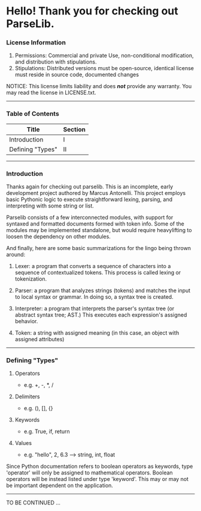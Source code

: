 # Hello! Thank you for checking out ParseLib. 

### License Information

1. Permissions: Commercial and private Use, non-conditional modification, and distribution with stipulations.
2. Stipulations: Distributed versions must be open-source, identical license must reside in source code, documented changes

NOTICE: This license limits liability and does ***not*** provide any warranty. You may read the license in LICENSE.txt.

---

### Table of Contents

| Title               |  Section  |
|---------------------|-----------|
|   Introduction      |     I     |
|  Defining "Types"   |    II     |

---

### Introduction

Thanks again for checking out parselib. This is an incomplete, early development project authored by Marcus Antonelli.
This project employs basic Pythonic logic to execute straightforward lexing, parsing, and interpreting with some string or list.

Parselib consists of a few interconnected modules, with support for syntaxed and formatted documents formed with token info.
Some of the modules may be implemented standalone, but would require heavylifting to loosen the dependency on other modules.

And finally, here are some basic summarizations for the lingo being thrown around:

1. Lexer: a program that converts a sequence of characters into a sequence of contextualized tokens. This process is called lexing or tokenization.

2. Parser: a program that analyzes strings (tokens) and matches the input to local syntax or grammar. In doing so, a syntax tree is created.

3. Interpreter: a program that interprets the parser's syntax tree (or abstract syntax tree; AST.) This executes each expression's assigned behavior.

4. Token: a string with assigned meaning (in this case, an object with assigned attributes)
___
### Defining "Types"

1. Operators
   - e.g. +, -, *, /
   
2. Delimiters
   - e.g. (), [], {}
   
3. Keywords
   - e.g. True, if, return
   
4. Values
   - e.g. "hello", 2, 6.3 --> string, int, float
  
Since Python documentation refers to boolean operators as keywords, type 'operator' will only be assigned to mathematical operators. Boolean operators will be instead listed under type 'keyword'. This may or may not be important dependent on the application.

---

TO BE CONTINUED ...

